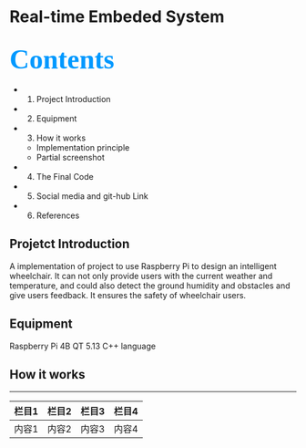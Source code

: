 # Real-time Embeded System
## <font color=#0099ff size=7 face="黑体"> Contents </font> 
- 1. Project Introduction
- 2. Equipment 
- 3. How it works
  -  Implementation principle
  -  Partial screenshot
- 4. The Final Code
- 5. Social media and git-hub Link
- 6. References

## Projetct Introduction
A implementation of project to use Raspberry Pi to design an intelligent wheelchair. It can not only provide users with the current weather and temperature, and could also detect the ground humidity and obstacles and give users feedback. It ensures the safety of wheelchair users.


## Equipment
Raspberry Pi 4B
QT 5.13
C++ language

## How it works
*****
| 栏目1 | 栏目2 | 栏目3 | 栏目4 |
| ----- | ----- | -----| -----|
| 内容1 | 内容2 | 内容3 | 内容4 |




